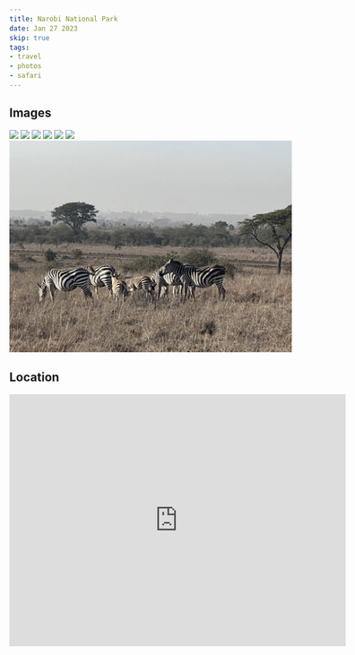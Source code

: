 ```yaml
---
title: Narobi National Park
date: Jan 27 2023
skip: true
tags:
- travel
- photos
- safari
---
```


## Images

![](/attachments/travel/narobi-national-park/adult-rhino.webp)
![](/attachments/travel/narobi-national-park/baby-rhino.webp)
![](/attachments/travel/narobi-national-park/giraffe.webp)
![](/attachments/travel/narobi-national-park/hippos.webp)
![](/attachments/travel/narobi-national-park/impala.webp)
![](/attachments/travel/narobi-national-park/water-buffalo.webp)
![](/attachments/travel/narobi-national-park/zebras.webp)

## Location
<iframe src="https://www.google.com/maps/embed?pb=!1m18!1m12!1m3!1d3988.6727557130876!2d36.8529252!3d-1.3730339!2m3!1f0!2f0!3f0!3m2!1i1024!2i768!4f13.1!3m3!1m2!1s0x182f0fbbde36bc45%3A0x6f9671d1966870ec!2sNairobi%20National%20Park!5e0!3m2!1sen!2sus!4v1675750101245!5m2!1sen!2sus" width="600" height="450" style="border:0;" allowfullscreen="" loading="lazy" referrerpolicy="no-referrer-when-downgrade"></iframe>